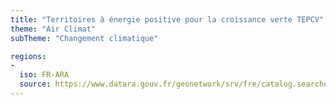 ```yaml
---
title: "Territoires à énergie positive pour la croissance verte TEPCV"
theme: "Air Climat"
subTheme: "Changement climatique"

regions:
-
  iso: FR-ARA
  source: https://www.datara.gouv.fr/geonetwork/srv/fre/catalog.search#/search?resultType=details&sortBy=relevance&from=1&to=20&fast=index&_content_type=json&any=Territoires%20%C3%A0%20%C3%A9nergie%20positive%20pour%20la%20croissance%20verte%20TEPCV
---
```

